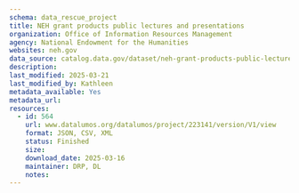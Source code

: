 ```yaml
---
schema: data_rescue_project 
title: NEH grant products public lectures and presentations
organization: Office of Information Resources Management
agency: National Endowment for the Humanities
websites: neh.gov
data_source: catalog.data.gov/dataset/neh-grant-products-public-lectures-and-presentations
description: 
last_modified: 2025-03-21
last_modified_by: Kathleen
metadata_available: Yes
metadata_url: 
resources:
  - id: 564
    url: www.datalumos.org/datalumos/project/223141/version/V1/view
    format: JSON, CSV, XML
    status: Finished
    size: 
    download_date: 2025-03-16
    maintainer: DRP, DL
    notes: 
---
```

